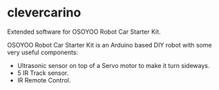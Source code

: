 # clevercarino #

Extended software for OSOYOO Robot Car Starter Kit.

OSOYOO Robot Car Starter Kit is an Arduino based DIY robot with some very useful components:

* Ultrasonic sensor on top of a Servo motor to make it turn sideways.
* 5 IR Track sensor.
* IR Remote Control.
